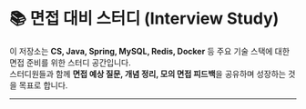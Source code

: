 # 📚 면접 대비 스터디 (Interview Study)

이 저장소는 **CS, Java, Spring, MySQL, Redis, Docker** 등 주요 기술 스택에 대한 면접 준비를 위한 스터디 공간입니다.  
스터디원들과 함께 **면접 예상 질문, 개념 정리, 모의 면접 피드백**을 공유하며 성장하는 것을 목표로 합니다.

---

